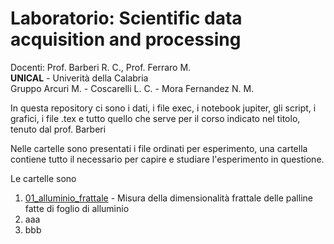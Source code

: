 # Laboratorio: Scientific data acquisition and processing
Docenti: Prof. Barberi R. C., Prof. Ferraro M.<br>
**UNICAL** - Univerità della Calabria<br>
Gruppo Arcuri M. - Coscarelli L. C. - Mora Fernandez N. M.

In questa repository ci sono i dati, i file exec, i notebook jupiter, gli script, i grafici, i file .tex e tutto quello che serve per il corso indicato nel titolo, tenuto dal prof. Barberi

Nelle cartelle sono presentati i file ordinati per esperimento, una cartella contiene tutto il necessario per capire e studiare l'esperimento in questione.

Le cartelle sono
1. [01_alluminio_frattale](https://github.com/MIK2292/Lab_Sc_data_acquisition/tree/main/01_alluminio_frattale) - Misura della dimensionalità frattale delle palline fatte di foglio di alluminio
2. aaa
3. bbb

